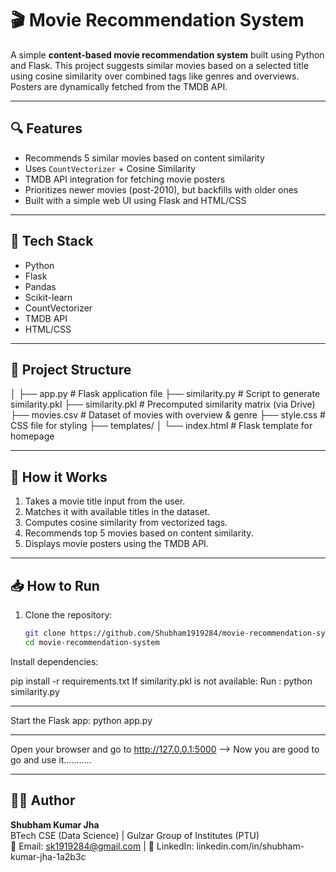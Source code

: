 # 🎬 Movie Recommendation System

A simple **content-based movie recommendation system** built using Python and Flask. This project suggests similar movies based on a selected title using cosine similarity over combined tags like genres and overviews. Posters are dynamically fetched from the TMDB API.

---

## 🔍 Features

- Recommends 5 similar movies based on content similarity
- Uses `CountVectorizer` + Cosine Similarity
- TMDB API integration for fetching movie posters
- Prioritizes newer movies (post-2010), but backfills with older ones
- Built with a simple web UI using Flask and HTML/CSS

---

## 🚀 Tech Stack

- Python
- Flask
- Pandas
- Scikit-learn
- CountVectorizer
- TMDB API
- HTML/CSS

---

## 📂 Project Structure

│
├── app.py # Flask application file
├── similarity.py # Script to generate similarity.pkl
├── similarity.pkl # Precomputed similarity matrix (via Drive)
├── movies.csv # Dataset of movies with overview & genre
├── style.css # CSS file for styling
├── templates/
│ └── index.html # Flask template for homepage

---

## 🧠 How it Works

1. Takes a movie title input from the user.
2. Matches it with available titles in the dataset.
3. Computes cosine similarity from vectorized tags.
4. Recommends top 5 movies based on content similarity.
5. Displays movie posters using the TMDB API.

---

## 📥 How to Run

1. Clone the repository:
   ```bash
   git clone https://github.com/Shubham1919284/movie-recommendation-system.git
   cd movie-recommendation-system
   
Install dependencies:

pip install -r requirements.txt
If similarity.pkl is not available:
Run : 
python similarity.py

----

Start the Flask app:
python app.py

----

Open your browser and go to http://127.0.0.1:5000
--> Now you are good to go and use it...........

-----------

## 👨‍💻 Author

**Shubham Kumar Jha**  
BTech CSE (Data Science) | Gulzar Group of Institutes (PTU)  
📧 Email: sk1919284@gmail.com | 🔗 LinkedIn: linkedin.com/in/shubham-kumar-jha-1a2b3c

